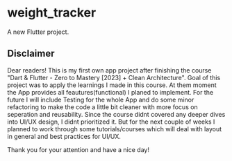 # weight_tracker

A new Flutter project.

## Disclaimer

Dear readers!
This is my first own app project after finishing the course "Dart & Flutter - Zero to Mastery [2023] + Clean Architecture".
Goal of this project was to apply the learnings I made in this course. At them moment the App provides all feautures(functional) I planed to implement.
For the future I will include Testing for the whole App and do some minor refactoring to make the code a little bit cleaner with more focus on seperation and reusability.
Since the course didnt covered any deeper dives into UI/UX design, I didnt prioritized it. But for the next couple of weeks I planned to work through some tutorials/courses which will deal with layout in general and best practices for UI/UX.

Thank you for your attention and have a nice day!
